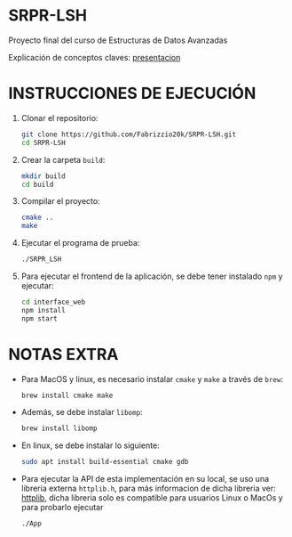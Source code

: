 # SRPR-LSH
Proyecto final del curso de Estructuras de Datos Avanzadas

Explicación de conceptos claves: [presentacion](https://gamma.app/docs/SRPR-Proyecto-Final-4x15flrleotw0fy)

# INSTRUCCIONES DE EJECUCIÓN
1. Clonar el repositorio:
    ```bash
    git clone https://github.com/Fabrizzio20k/SRPR-LSH.git
    cd SRPR-LSH
    ```
2. Crear la carpeta `build`:
    ```bash
    mkdir build
    cd build
    ```
3. Compilar el proyecto:
    ```bash
    cmake ..
    make
    ```
4. Ejecutar el programa de prueba:
    ```bash
    ./SRPR_LSH
    ```
5. Para ejecutar el frontend de la aplicación, se debe tener instalado `npm` y ejecutar:
    ```bash
    cd interface_web
    npm install
    npm start
    ```
    
# NOTAS EXTRA
- Para MacOS y linux, es necesario instalar `cmake` y `make` a través de `brew`:
    ```bash
    brew install cmake make
    ```
- Además, se debe instalar `libomp`:
    ```bash
    brew install libomp
    ```
- En linux, se debe instalar lo siguiente:
    ```bash
    sudo apt install build-essential cmake gdb
    ```
- Para ejecutar la API de esta implementación en su local, se uso una libreria externa `httplib.h`, para más informacion de dicha libreria ver: [httplib](https://github.com/yhirose/cpp-httplib), dicha libreria solo es compatible para usuarios Linux o MacOs y para probarlo ejecutar 
    ```bash
    ./App
    ```
      
